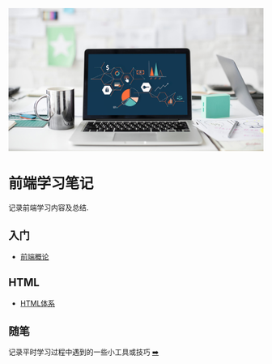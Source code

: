 ![封面](./images/main-cover.jpg)

#  前端学习笔记
记录前端学习内容及总结.

## 入门
- [前端概论](./introduction/index.md)

## HTML
- [HTML体系](./html/index.md)



## 随笔
记录平时学习过程中遇到的一些小工具或技巧 [➡️](./daily-exams/index.md)
